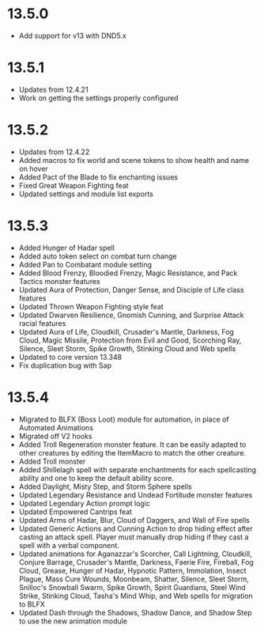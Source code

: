# 13.5.0
* Add support for v13 with DND5.x

# 13.5.1
* Updates from 12.4.21
* Work on getting the settings properly configured

# 13.5.2
* Updates from 12.4.22
* Added macros to fix world and scene tokens to show health and name on hover
* Added Pact of the Blade to fix enchanting issues
* Fixed Great Weapon Fighting feat
* Updated settings and module list exports

# 13.5.3
* Added Hunger of Hadar spell
* Added auto token select on combat turn change
* Added Pan to Combatant module setting
* Added Blood Frenzy, Bloodied Frenzy, Magic Resistance, and Pack Tactics monster features
* Updated Aura of Protection, Danger Sense, and Disciple of Life class features
* Updated Thrown Weapon Fighting style feat
* Updated Dwarven Resilience, Gnomish Cunning, and Surprise Attack racial features
* Updated Aura of Life, Cloudkill, Crusader's Mantle, Darkness, Fog Cloud, Magic Missile, Protection from Evil and Good, Scorching Ray, Silence, Sleet Storm, Spike Growth, Stinking Cloud and Web spells
* Updated to core version 13.348
* Fix duplication bug with Sap

# 13.5.4
* Migrated to BLFX (Boss Loot) module for automation, in place of Automated Animations
* Migrated off V2 hooks
* Added Troll Regeneration monster feature. It can be easily adapted to other creatures by editing the ItemMacro to match the other creature.
* Added Troll monster
* Added Shillelagh spell with separate enchantments for each spellcasting ability and one to keep the default ability score.
* Added Daylight, Misty Step, and Storm Sphere spells
* Updated Legendary Resistance and Undead Fortitude monster features
* Updated Legendary Action prompt logic 
* Updated Empowered Cantrips feat
* Updated Arms of Hadar, Blur, Cloud of Daggers, and Wall of Fire spells
* Updated Generic Actions and Cunning Action to drop hiding effect after casting an attack spell. Player must manually drop hiding if they cast a spell with a verbal component.
* Updated animations for Aganazzar's Scorcher, Call Lightning, Cloudkill, Conjure Barrage, Crusader's Mantle, Darkness, Faerie Fire, Fireball, Fog Cloud, Grease, Hunger of Hadar, Hypnotic Pattern, Immolation, Insect Plague, Mass Cure Wounds, Moonbeam, Shatter, Silence, Sleet Storm, Snilloc's Snowball Swarm, Spike Growth, Spirit Guardians, Steel Wind Strike, Stinking Cloud, Tasha's Mind Whip, and Web spells for migration to BLFX
* Updated Dash through the Shadows, Shadow Dance, and Shadow Step to use the new animation module

